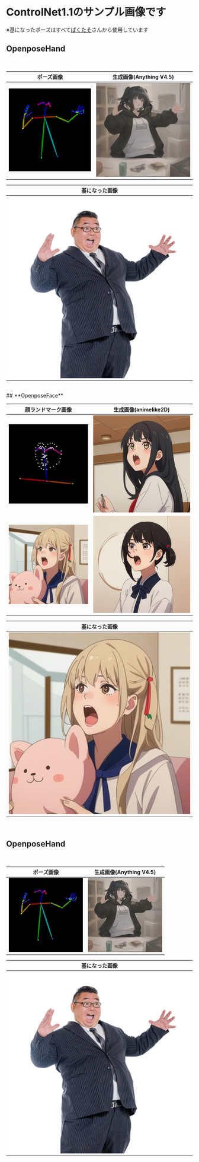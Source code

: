 # **ControlNet1.1のサンプル画像です**
※基になったポーズはすべて[ぱくたそ](https://www.pakutaso.com/)さんから使用しています

## **OpenposeHand**
<br>

|  ポーズ画像  |  生成画像(Anything V4.5)  |
| ---- | ---- |
|  ![](images/hand2.png)  |  ![](images/hand3.png)


|  基になった画像  | 
| ---- | 
|  ![](images/hand1.jpg)  |
<br>
## **OpenposeFace**
<br>

|  顔ランドマーク画像  |  生成画像(animelike2D)  |
| ---- | ---- |
|  ![](images/face2.jpg)  |  ![](images/face3.jpg)
|  ![](images/face4.jpg)  |  ![](images/face5.jpg)

|  基になった画像  | 
| ---- | 
|  ![](images/face4.jpg)  |
<br>

## **OpenposeHand**
<br>

|  ポーズ画像  |  生成画像(Anything V4.5)  |
| ---- | ---- |
|  ![](images/hand2.jpg)  |  ![](images/hand3.jpg)


|  基になった画像  | 
| ---- | 
|  ![](images/hand1.jpg)  |
<br>